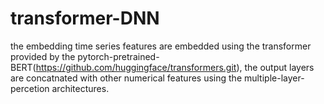 # transformer-DNN
the embedding time series features are embedded using the transformer provided by the pytorch-pretrained-BERT(https://github.com/huggingface/transformers.git), the output layers are concatnated with other numerical features using the multiple-layer-percetion architectures.

